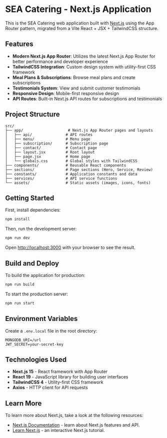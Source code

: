 # SEA Catering - Next.js Application

This is the SEA Catering web application built with [Next.js](https://nextjs.org) using the App Router pattern, migrated from a Vite React + JSX + TailwindCSS structure.

## Features

- **Modern Next.js App Router**: Utilizes the latest Next.js App Router for better performance and developer experience
- **TailwindCSS Integration**: Custom design system with utility-first CSS framework
- **Meal Plans & Subscriptions**: Browse meal plans and create subscriptions
- **Testimonials System**: View and submit customer testimonials
- **Responsive Design**: Mobile-first responsive design
- **API Routes**: Built-in Next.js API routes for subscriptions and testimonials

## Project Structure

```
src/
├── app/                    # Next.js App Router pages and layouts
│   ├── api/               # API routes
│   ├── menu/              # Menu page
│   ├── subscription/      # Subscription page
│   ├── contact/           # Contact page
│   ├── layout.jsx         # Root layout
│   ├── page.jsx           # Home page
│   └── globals.css        # Global styles with TailwindCSS
├── components/            # Reusable React components
├── sections/              # Page sections (Hero, Service, Review)
├── constants/             # Application constants and data
├── services/              # API service functions
└── assets/                # Static assets (images, icons, fonts)
```

## Getting Started

First, install dependencies:

```bash
npm install
```

Then, run the development server:

```bash
npm run dev
```

Open [http://localhost:3000](http://localhost:3000) with your browser to see the result.

## Build and Deploy

To build the application for production:

```bash
npm run build
```

To start the production server:

```bash
npm run start
```

## Environment Variables

Create a `.env.local` file in the root directory:

```
MONGODB_URI=/url
JWT_SECRET=your-secret-key
```

## Technologies Used

- **Next.js 15** - React framework with App Router
- **React 19** - JavaScript library for building user interfaces
- **TailwindCSS 4** - Utility-first CSS framework
- **Axios** - HTTP client for API requests

## Learn More

To learn more about Next.js, take a look at the following resources:

- [Next.js Documentation](https://nextjs.org/docs) - learn about Next.js features and API.
- [Learn Next.js](https://nextjs.org/learn) - an interactive Next.js tutorial.

